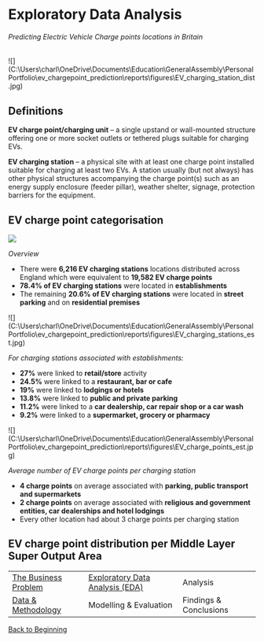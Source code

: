 # Exploratory Data Analysis

###### Predicting Electric Vehicle Charge points locations in Britain

![](C:\Users\charl\OneDrive\Documents\Education\GeneralAssembly\Personal Portfolio\ev_chargepoint_prediction\reports\figures\EV_charging_station_dist.jpg)

## Definitions

**EV charge point/charging unit** – a single upstand or wall-mounted structure offering one or more socket outlets or tethered plugs suitable for charging EVs.

**EV charging station** – a physical site with at least one charge point installed suitable for charging at least two EVs. A station usually (but not always) has other physical structures accompanying the charge point(s) such as an energy supply enclosure (feeder pillar), weather shelter, signage, protection barriers for the equipment.

## EV charge point categorisation

<img src="C:\Users\charl\OneDrive\Documents\Education\GeneralAssembly\Personal Portfolio\ev_chargepoint_prediction\reports\figures\EV_charging_stations_breakdown.jpg"  />

*Overview*

- There were **6,216 EV charging stations** locations distributed across England which were equivalent to **19,582 EV charge points**
- **78.4% of EV charging stations** were located in **establishments**
- The remaining **20.6% of EV charging stations** were located in **street parking** and on **residential premises**

![](C:\Users\charl\OneDrive\Documents\Education\GeneralAssembly\Personal Portfolio\ev_chargepoint_prediction\reports\figures\EV_charging_stations_est.jpg)

*For charging stations associated with establishments:*

- **27%** were linked to **retail/store** activity
- **24.5%** were linked to a **restaurant, bar or cafe**
- **19%** were linked to **lodgings or hotels**
- **13.8%** were linked to **public and private parking**
- **11.2%** were linked to a **car dealership, car repair shop or a car wash**
- **9.2%** were linked to a **supermarket, grocery or pharmacy**

![](C:\Users\charl\OneDrive\Documents\Education\GeneralAssembly\Personal Portfolio\ev_chargepoint_prediction\reports\figures\EV_charge_points_est.jpg)

*Average number of EV charge points per charging station*

- **4 charge points** on average associated with **parking, public transport and supermarkets**
- **2 charge points** on average associated with **religious and government entities, car dealerships and hotel lodgings**
- Every other location had about 3 charge points per charging station



## EV charge point distribution per Middle Layer Super Output Area





|                                                              |                                                          |                        |
| ------------------------------------------------------------ | -------------------------------------------------------- | ---------------------- |
| <a href="business_problem.md#the-business-problem">The Business Problem</a> | <a href="eda.md#eda">Exploratory Data Analysis (EDA)</a> | Analysis               |
| <a href="data.md#data--methodology">Data & Methodology</a>   | Modelling & Evaluation                                   | Findings & Conclusions |

[Back to Beginning](https://github.com/cdenbowjr/ev_chargepoint_prediction#predicting-electric-vehicle-charge-points-locations-in-britain)